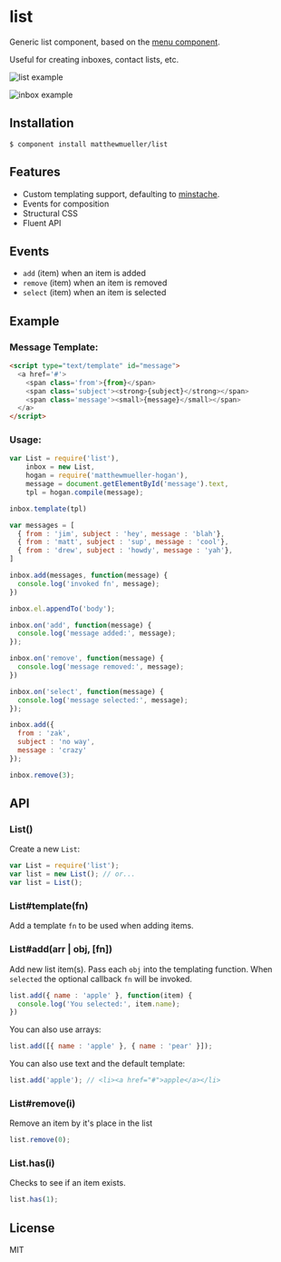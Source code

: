 # list

Generic list component, based on the [menu component](https://github.com/component/menu).

Useful for creating inboxes, contact lists, etc.

![list example](http://f.cl.ly/items/0R073N0e1f0b0a390z3Y/Screen%20Shot%202012-10-21%20at%201.51.31%20PM.png)

![inbox example](http://f.cl.ly/items/0G091L250Q2c0n002b0b/Screen%20Shot%202012-10-21%20at%204.40.04%20PM.png)

## Installation

    $ component install matthewmueller/list

## Features

* Custom templating support, defaulting to [minstache](https://github.com/visionmedia/minstache).
* Events for composition
* Structural CSS
* Fluent API

## Events

* `add` (item) when an item is added
* `remove` (item) when an item is removed
* `select` (item) when an item is selected

## Example

### Message Template:

```html
<script type="text/template" id="message">
  <a href='#'>
    <span class='from'>{from}</span>
    <span class='subject'><strong>{subject}</strong></span>
    <span class='message'><small>{message}</small></span>
  </a>
</script>
```

### Usage:

```js
var List = require('list'),
    inbox = new List,
    hogan = require('matthewmueller-hogan'),
    message = document.getElementById('message').text,
    tpl = hogan.compile(message);

inbox.template(tpl)

var messages = [
  { from : 'jim', subject : 'hey', message : 'blah'},
  { from : 'matt', subject : 'sup', message : 'cool'},
  { from : 'drew', subject : 'howdy', message : 'yah'},
]

inbox.add(messages, function(message) {
  console.log('invoked fn', message);
})

inbox.el.appendTo('body');

inbox.on('add', function(message) {
  console.log('message added:', message);
});

inbox.on('remove', function(message) {
  console.log('message removed:', message);
})

inbox.on('select', function(message) {
  console.log('message selected:', message);
});

inbox.add({
  from : 'zak',
  subject : 'no way',
  message : 'crazy'
});

inbox.remove(3);
```

## API

### List()

Create a new `List`:

```js
var List = require('list');
var list = new List(); // or...
var list = List();
```

### List#template(fn)

Add a template `fn` to be used when adding items.

### List#add(arr | obj, [fn])

Add new list item(s). Pass each `obj` into the templating function. When `selected` the optional callback `fn` will be invoked.

```js
list.add({ name : 'apple' }, function(item) {
  console.log('You selected:', item.name);
})
```

You can also use arrays:

```js
list.add([{ name : 'apple' }, { name : 'pear' }]);
```

You can also use text and the default template:

```js
list.add('apple'); // <li><a href="#">apple</a></li>
```

### List#remove(i)

Remove an item by it's place in the list

```js
list.remove(0);
```

### List.has(i)

Checks to see if an item exists.

```js
list.has(1);
```

## License

  MIT
